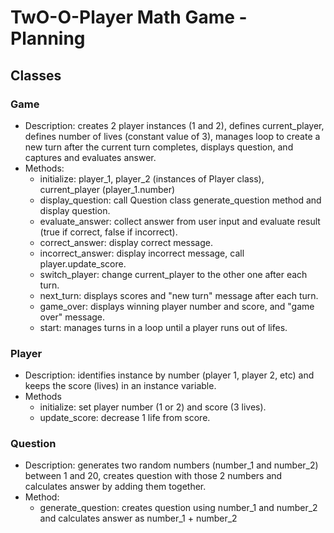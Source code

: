 # TwO-O-Player Math Game - Planning

## Classes
### Game
- Description: creates 2 player instances (1 and 2), defines current_player, defines number of lives (constant value of 3), manages loop to create a new turn after the current turn completes, displays question, and captures and evaluates answer.
- Methods: 
  - initialize: player_1, player_2 (instances of Player class), current_player (player_1.number)
  - display_question: call Question class generate_question method and display question.
  - evaluate_answer: collect answer from user input and evaluate result (true if correct, false if incorrect). 
  - correct_answer: display correct message.
  - incorrect_answer: display incorrect message, call player.update_score.
  - switch_player: change current_player to the other one after each turn.
  - next_turn: displays scores and "new turn" message after each turn. 
  - game_over: displays winning player number and score, and "game over" message.
  - start: manages turns in a loop until a player runs out of lifes.

### Player
- Description: identifies instance by number (player 1, player 2, etc) and keeps the score (lives) in an instance variable.
- Methods
  - initialize: set player number (1 or 2) and score (3 lives).
  - update_score: decrease 1 life from score.

### Question
- Description: generates two random numbers (number_1 and number_2) between 1 and 20, creates question with those 2 numbers and calculates answer by adding them together. 
- Method:
  - generate_question: creates question using number_1 and number_2 and calculates answer as number_1 + number_2


  

